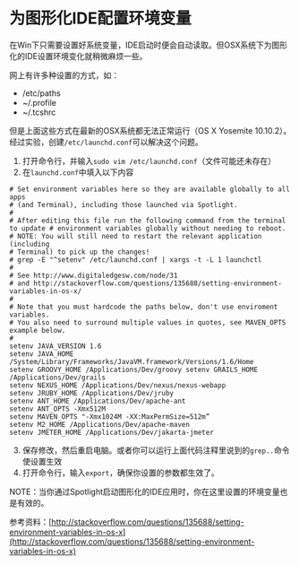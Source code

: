 # 为图形化IDE配置环境变量

在Win下只需要设置好系统变量，IDE启动时便会自动读取。但OSX系统下为图形化的IDE设置环境变化就稍微麻烦一些。

网上有许多种设置的方式，如：

- /etc/paths
- ~/.profile
- ~/.tcshrc

但是上面这些方式在最新的OSX系统都无法正常运行（OS X Yosemite 10.10.2）。经过实验，创建`/etc/launchd.conf`可以解决这个问题。

1. 打开命令行，并输入`sudo vim /etc/launchd.conf`（文件可能还未存在）
2. 在`launchd.conf`中填入以下内容

```
# Set environment variables here so they are available globally to all apps
# (and Terminal), including those launched via Spotlight.
#
# After editing this file run the following command from the terminal to update # environment variables globally without needing to reboot.
# NOTE: You will still need to restart the relevant application (including
# Terminal) to pick up the changes!
# grep -E "^setenv" /etc/launchd.conf | xargs -t -L 1 launchctl
#
# See http://www.digitaledgesw.com/node/31
# and http://stackoverflow.com/questions/135688/setting-environment-variables-in-os-x/
#
# Note that you must hardcode the paths below, don't use enviroment variables.
# You also need to surround multiple values in quotes, see MAVEN_OPTS example below.
#
setenv JAVA_VERSION 1.6 
setenv JAVA_HOME /System/Library/Frameworks/JavaVM.framework/Versions/1.6/Home 
setenv GROOVY_HOME /Applications/Dev/groovy setenv GRAILS_HOME /Applications/Dev/grails 
setenv NEXUS_HOME /Applications/Dev/nexus/nexus-webapp 
setenv JRUBY_HOME /Applications/Dev/jruby 
setenv ANT_HOME /Applications/Dev/apache-ant 
setenv ANT_OPTS -Xmx512M 
setenv MAVEN_OPTS "-Xmx1024M -XX:MaxPermSize=512m” 
setenv M2_HOME /Applications/Dev/apache-maven 
setenv JMETER_HOME /Applications/Dev/jakarta-jmeter
```

3. 保存修改，然后重启电脑。或者你可以运行上面代码注释里说到的`grep..`命令使设置生效
4. 打开命令行，输入`export`，确保你设置的参数都生效了。

NOTE：当你通过Spotlight启动图形化的IDE应用时，你在这里设置的环境变量也是有效的。


参考资料：[http://stackoverflow.com/questions/135688/setting-environment-variables-in-os-x](http://stackoverflow.com/questions/135688/setting-environment-variables-in-os-x)
